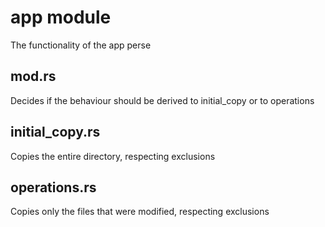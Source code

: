 # app module
The functionality of the app perse
## mod.rs
Decides if the behaviour should be derived to initial_copy or to operations
## initial_copy.rs
Copies the entire directory, respecting exclusions
## operations.rs
Copies only the files that were modified, respecting exclusions

